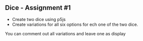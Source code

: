 ## Dice - Assignment #1  

- Create two dice using p5js
- Create variations for all six options for ech one of the two dice.  

You can comment out all variations and leave one as display
